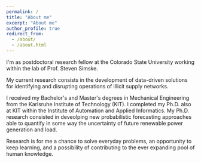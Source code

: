 ```yaml
---
permalink: /
title: "About me"
excerpt: "About me"
author_profile: true
redirect_from: 
  - /about/
  - /about.html
---
```


I'm as postdoctoral research fellow at the Colorado State University working within the lab of Prof. Steven Simske.

My current research consists in the development of data-driven solutions for identifying and disrupting operations of illicit supply networks. 

I received my Bachelor's and Master's degrees in Mechanical Engineering from the Karlsruhe Institute of Technology (KIT). I completed  my Ph.D. also at KIT within the Institute of Automation and Applied Informatics. My Ph.D. research consisted in deveolping new probabilistic forecasting approaches able to quantify in some way the uncertainty of future renewable power generation and load.

Research is for me a chance to solve everyday problems, an opportunity to keep learning, and a possibility of contributing to the ever expanding pool of human knowledge.
